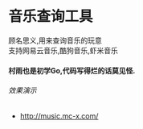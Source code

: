 # 音乐查询工具
顾名思义,用来查询音乐的玩意  
支持网易云音乐,酷狗音乐,虾米音乐  
#### 村雨也是初学Go,代码写得烂的话莫见怪.  

###### 效果演示
* http://music.mc-x.com/